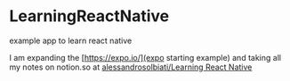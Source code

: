 # LearningReactNative
example app to learn react native

I am expanding the [https://expo.io/](expo starting example) and taking all my notes on notion.so at [alessandrosolbiati/Learning React Native](https://www.notion.so/240ae5c15b1e4c46a28b937dc0d7d950?v=d664bbce9048481b9608049a8a7a1d76)
